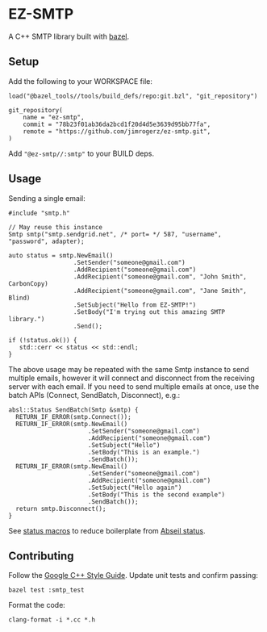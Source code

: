 # EZ-SMTP

A C++ SMTP library built with [bazel](https://bazel.build/).

## Setup

Add the following to your WORKSPACE file:


```
load("@bazel_tools//tools/build_defs/repo:git.bzl", "git_repository")

git_repository(
    name = "ez-smtp",
    commit = "78b23f01ab36da2bcd1f20d4d5e3639d95bb77fa",
    remote = "https://github.com/jimrogerz/ez-smtp.git",
)
```

Add `"@ez-smtp//:smtp"` to your BUILD deps.

## Usage

Sending a single email:

```
#include "smtp.h"

// May reuse this instance
Smtp smtp("smtp.sendgrid.net", /* port= */ 587, "username", "password", adapter);

auto status = smtp.NewEmail()
                  .SetSender("someone@gmail.com")
                  .AddRecipient("someone@gmail.com")
                  .AddRecipient("someone@gmail.com", "John Smith", CarbonCopy)
                  .AddRecipient("someone@gmail.com", "Jane Smith", Blind)
                  .SetSubject("Hello from EZ-SMTP!")
                  .SetBody("I'm trying out this amazing SMTP library.")
                  .Send();

if (!status.ok()) {
   std::cerr << status << std::endl;
}
```

The above usage may be repeated with the same Smtp instance to send multiple
emails, however it will connect and disconnect from the receiving server with
each email. If you need to send multiple emails at once, use the batch APIs
(Connect, SendBatch, Disconnect), e.g.:

```
absl::Status SendBatch(Smtp &smtp) {
  RETURN_IF_ERROR(smtp.Connect());
  RETURN_IF_ERROR(smtp.NewEmail()
                      .SetSender("someone@gmail.com")
                      .AddRecipient("someone@gmail.com")
                      .SetSubject("Hello")
                      .SetBody("This is an example.")
                      .SendBatch());
  RETURN_IF_ERROR(smtp.NewEmail()
                      .SetSender("someone@gmail.com")
                      .AddRecipient("someone@gmail.com")
                      .SetSubject("Hello again")
                      .SetBody("This is the second example")
                      .SendBatch());
  return smtp.Disconnect();
}
```

See [status macros](https://github.com/jimrogerz/status_macros) to reduce boilerplate from
[Abseil status](https://abseil.io/docs/cpp/guides/status).

## Contributing

Follow the [Google C++ Style Guide](https://google.github.io/styleguide/cppguide.html). Update unit tests and confirm passing:

```
bazel test :smtp_test
```

Format the code:

```
clang-format -i *.cc *.h
```